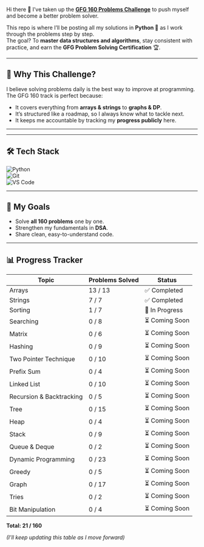 Hi there 👋 I’ve taken up the **[GFG 160 Problems Challenge](https://www.geeksforgeeks.org/batch/gfg-160-problems?tab=Chapters)** to push myself and become a better problem solver.  

This repo is where I’ll be posting all my solutions in **Python 🐍** as I work through the problems step by step.  
The goal? To **master data structures and algorithms**, stay consistent with practice, and earn the **GFG Problem Solving Certification** 🏆.  

---

## 📌 Why This Challenge?  
I believe solving problems daily is the best way to improve at programming.  
The GFG 160 track is perfect because:  
- It covers everything from **arrays & strings** to **graphs & DP**.  
- It’s structured like a roadmap, so I always know what to tackle next.  
- It keeps me accountable by tracking my **progress publicly** here.  

---



---

## 🛠️ Tech Stack  
![Python](https://img.shields.io/badge/Python-3776AB?style=for-the-badge&logo=python&logoColor=white)  
![Git](https://img.shields.io/badge/Git-F05032?style=for-the-badge&logo=git&logoColor=white)  
![VS Code](https://img.shields.io/badge/VSCode-0078D4?style=for-the-badge&logo=visual-studio-code&logoColor=white)  

---

## 🎯 My Goals  
- Solve **all 160 problems** one by one.  
- Strengthen my fundamentals in **DSA**.  
- Share clean, easy-to-understand code.  


---

## 📊 Progress Tracker

| Topic                    | Problems Solved | Status |
|-------------------------|-----------------|--------|
| Arrays | 13 / 13 | ✅ Completed |
| Strings | 7 / 7 | ✅ Completed |
| Sorting | 1 / 7 | 🚀 In Progress |
| Searching | 0 / 8 | ⏳ Coming Soon |
| Matrix | 0 / 6 | ⏳ Coming Soon |
| Hashing | 0 / 9 | ⏳ Coming Soon |
| Two Pointer Technique | 0 / 10 | ⏳ Coming Soon |
| Prefix Sum | 0 / 4 | ⏳ Coming Soon |
| Linked List | 0 / 10 | ⏳ Coming Soon |
| Recursion & Backtracking | 0 / 5 | ⏳ Coming Soon |
| Tree | 0 / 15 | ⏳ Coming Soon |
| Heap | 0 / 4 | ⏳ Coming Soon |
| Stack | 0 / 9 | ⏳ Coming Soon |
| Queue & Deque | 0 / 2 | ⏳ Coming Soon |
| Dynamic Programming | 0 / 23 | ⏳ Coming Soon |
| Greedy | 0 / 5 | ⏳ Coming Soon |
| Graph | 0 / 17 | ⏳ Coming Soon |
| Tries | 0 / 2 | ⏳ Coming Soon |
| Bit Manipulation | 0 / 4 | ⏳ Coming Soon |

**Total: 21 / 160**

*(I’ll keep updating this table as I move forward)*
